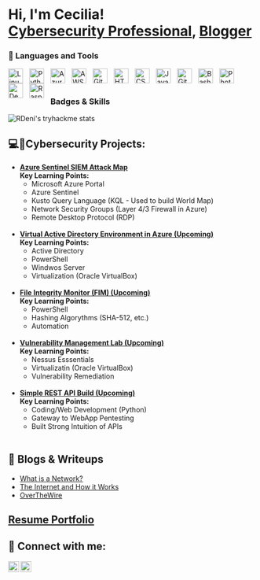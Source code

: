 # Hi, I'm Cecilia! <br/><a href="https://www.linkedin.com/in/rios-cecilia/">Cybersecurity Professional</a>, <a href="https://cecirios.com/">Blogger</a>

### 🧰 Languages and Tools

<img align="left" alt="Linux" width="30px" style="padding-right:10px;" src="https://cdn.jsdelivr.net/gh/devicons/devicon/icons/linux/linux-original.svg" />
<img align="left" alt="Python" width="30px" style="padding-right:10px;" src="https://cdn.jsdelivr.net/gh/devicons/devicon/icons/python/python-plain.svg" />
<img align="left" alt="Azure" width="30px" style="padding-right:10px;" src="https://cdn.jsdelivr.net/gh/devicons/devicon/icons/azure/azure-original.svg" />
<img align="left" alt="AWS" width="30px" style="padding-right:10px;" src="https://cdn.jsdelivr.net/gh/devicons/devicon/icons/amazonwebservices/amazonwebservices-original.svg" />
<img align="left" alt="GitHub" width="30px" style="padding-right:10px;" src="https://cdn.jsdelivr.net/gh/devicons/devicon/icons/github/github-original.svg" />
<img align="left" alt="HTML" width="30px" style="padding-right:10px;" src="https://cdn.jsdelivr.net/gh/devicons/devicon/icons/html5/html5-plain.svg" />
<img align="left" alt="CSS" width="30px" style="padding-right:10px;" src="https://cdn.jsdelivr.net/gh/devicons/devicon/icons/css3/css3-plain.svg" />
<img align="left" alt="JavaScript" width="30px" style="padding-right:10px;" src="https://cdn.jsdelivr.net/gh/devicons/devicon/icons/javascript/javascript-plain.svg" />
<img align="left" alt="Git" width="30px" style="padding-right:10px;" src="https://cdn.jsdelivr.net/gh/devicons/devicon/icons/git/git-original.svg" />
<img align="left" alt="Bash" width="30px" style="padding-right:10px;" src="https://cdn.jsdelivr.net/gh/devicons/devicon/icons/bash/bash-original.svg" />
<img align="left" alt="PhotoShop" width="30px" style="padding-right:10px;" src="https://cdn.jsdelivr.net/gh/devicons/devicon/icons/photoshop/photoshop-plain.svg" />
<img align="left" alt="Debian" width="30px" style="padding-right:10px;" src="https://cdn.jsdelivr.net/gh/devicons/devicon/icons/debian/debian-original.svg" />
<img align="left" alt="RaspberryPi" width="30px" style="padding-right:10px;" src="https://cdn.jsdelivr.net/gh/devicons/devicon/icons/raspberrypi/raspberrypi-original.svg" />
<br />

#

### Badges & Skills
![RDeni's tryhackme stats](https://raw.githubusercontent.com/RDeni/RDeni/master/assets/thm_propic.png)

## 💻🔐Cybersecurity Projects:

- <b>[Azure Sentinel SIEM Attack Map](https://github.com/cecirio/azure-sentinel-attack-map/blob/main/README.md)
  <br/>Key Learning Points:</b>
  - Microsoft Azure Portal
  - Azure Sentinel
  - Kusto Query Language (KQL - Used to build World Map)
  - Network Security Groups (Layer 4/3 Firewall in Azure)
  - Remote Desktop Protocol (RDP)<br/>
  <br/>
- <b>[Virtual Active Directory Environment in Azure (Upcoming)](https://github.com/cecirio)
  <br/>Key Learning Points:</b>
  - Active Directory
  - PowerShell
  - Windwos Server
  - Virtualization (Oracle VirtualBox)<br/>
  <br/>
- <b>[File Integrity Monitor (FIM) (Upcoming)](https://github.com/cecirio)
  <br/>Key Learning Points:</b>
  - PowerShell
  - Hashing Algorythms (SHA-512, etc.)
  - Automation<br/>
  <br/>
- <b>[Vulnerability Management Lab (Upcoming)](https://github.com/cecirio)
  <br/>Key Learning Points:</b>
  - Nessus Esssentials
  - Virtualizatin (Oracle VirtualBox)
  - Vulnerability Remediation<br/>
  <br/>
- <b>[Simple REST API Build (Upcoming)](https://github.com/cecirio)
  <br/>Key Learning Points:</b>
  - Coding/Web Development (Python)
  - Gateway to WebApp Pentesting
  - Built Strong Intuition of APIs<br/>
  <br/>

<h2>📝 Blogs & Writeups</h2>

- [What is a Network?](https://cecirios.com/2022/03/what-is-a-network)
- [The Internet and How it Works](https://cecirios.com/2022/03/the-internet-and-how-it-works)
- [OverTheWire](https://cecirios.com/category/linux)

<h2><a href="https://cecirios.net/">Resume Portfolio<a/></h2>

## 🤳 Connect with me:

[<img align="left" alt="cecirio | LinkedIn" width="22px" src="https://cdn.jsdelivr.net/npm/simple-icons@v3/icons/linkedin.svg" />][linkedin]
[<img align="left" alt="JoshMadakor | Twitter" width="22px" src="https://cdn.jsdelivr.net/npm/simple-icons@v3/icons/twitter.svg" />][twitter]

[linkedin]: https://www.linkedin.com/in/rios-cecilia/
[twitter]: https://twitter.com/CeciRi0

<!--
**cecirio/cecirio** is a ✨ _special_ ✨ repository because its `README.md` (this file) appears on your GitHub profile.

Here are some ideas to get you started:

- 🔭 I’m currently working on ...
- 🌱 I’m currently learning ...
- 👯 I’m looking to collaborate on ...
- 🤔 I’m looking for help with ...
- 💬 Ask me about ...
- 📫 How to reach me: ...
- 😄 Pronouns: ...
- ⚡ Fun fact: ...
-->
